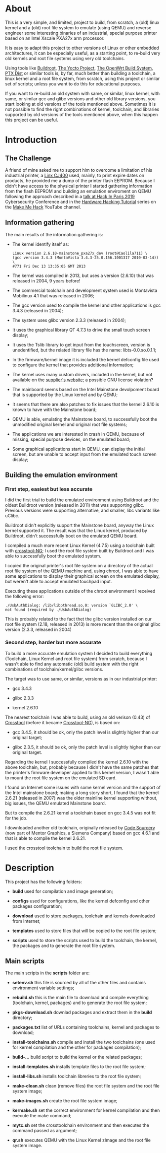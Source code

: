 # About

This is a very simple, and limited, project to build, from scratch, a
(old) linux kernel and a (old) root file system to emulate (using
QEMU) and reverse engineer some interesting binaries of an industrial,
special purpose printer based on an Intel Xscale PXA27x arm processor.

It is easy to adapt this project to other versions of Linux or other
embedded architectures, it can be especially useful, as a starting
point, to re-build very old kernels and root file systems using very
old toolchains.

Using tools like [Buildroot](https://www.buildroot.org), [The Yocto
Project](https://www.yoctoproject.org/), [The OpenWrt Build
System](https://openwrt.org/docs/guide-developer/build-system/start),
[PTX Dist](https://www.ptxdist.org/) or similar tools is, by far, much
better than building a toolchain, a linux kernel and a root file
system, from scratch, using this project or similar set of scripts;
unless you want to do this for educational purposes.

If you want to re-build an old system with same, or similar, linux
kernel, with same, or similar gcc and glibc versions and other old
library versions, you start looking at old versions of the tools
mentioned above. Sometimes it is not possible to find the right
combinations of kernel, toolchain, and libraries supported by old
versions of the tools mentioned above, when this happen this project
can be useful.

# Introduction

## The Challenge

A friend of mine asked me to support him to overcome a limitation of
his industrial printer, a [Linx
CJ400](https://www.kemek.eu/en/product/linx-cj400-continuous-inkjet-printer/)
used, mainly, to print expire dates on products, he provided me a dump
of the printer flash EEPROM. Because I didn't have access to the
physical printer I started gathering information from the flash EEPROM
and building an emulation enviroment on QEMU following the approach
described in a [talk at Hack In Paris
2019](http://va.ler.io/2019/0616/hack_paris_2019_cyber_security_conference.html)
Cybersecurity Conference and in the [Hardware Hacking
Tutorial](https://www.youtube.com/playlist?list=PLoFdAHrZtKkhcd9k8ZcR4th8Q8PNOx7iU)
series on the [Make Me
Hack](https://www.youtube.com/channel/UCoyNuc5bJ-z4X-6OlpNtJUw)
YouTube channel.

## Information gathering

The main results of the information gathering is:

 * The kernel identify itself as:

   ```
   Linux version 2.6.10-mainstone_pxa27x_dev (root@Caolila711) \
   (gcc version 3.4.3 (MontaVista 3.4.3-25.0.156.1001317 2010-03-14)) \
   #771 Fri Dec 13 13:35:05 GMT 2013
   ```
   
 * The kernel was compiled in 2013, but uses a version (2.6.10) that
   was released in 2004, 9 years before!

 * The commercial toolchain and development system used is Montavista
   Mobilinux 4.1 that was released in 2006;

 * The gcc version used to compile the kernel and other applications
   is gcc 3.4.3 (released in 2004);

 * The system uses glibc version 2.3.3 (released in 2004);

 * It uses the graphical library QT 4.7.3 to drive the small touch screen display;

 * It uses the Tslib library to get input from the touchscreen,
   version is unedentified, but the related library file has the name:
   libts-0.0.so.0.1.1;

 * In the firmware/kernel image it is included the kernel defconfig
   file used to configure the kernel that provides additional
   information;

 * The kernel uses many custom drivers, included in the kernel, but not
   available on the [supplier's website](https://www.linxglobal.com);
   a possible GNU license violation?

 * The mainboard seems based on the Intel Mainstone devolpoment board
   that is supported by the Linux kernel and by QEMU;

 * It seems that there are also patches to fix issues that the kernel
   2.6.10 is known to have with the Mainstone board;

 * QEMU is able, emulating the Mainstone board, to successfully boot
   the unmodified original kernel and original root file systems;

 * The applications we are interested in crash in QEMU, because of
   missing, special purpose devices, on the emulated board;

 * Some graphical applications start in QEMU, can display the initial
   screen, but are unable to accept input from the emulated touch
   screen display;

## Building the emulation environment

### First step, easiest but less accurate

I did the first trial to build the emulated environment using
Buildroot and the oldest Buildroot version (released in 2011) that was
supporting glibc. Previous versions were supporting alternative, and
smaller, libc variants like uClibc.

Buildroot didn't explicitly support the Mainstone board, anyway the
Linux kernel supported it. The result was that the Linux kernel,
produced by Buildroot, didn't successfully boot on the emulated QEMU
board.

I compiled a much more recent Linux Kernel (4.7.5) using a toolchain
built with [crosstool-NG](http://crosstool-ng.github.io/); I used the root
file system built by Buildroot and I was able to successfully boot
the emulated system.

I copied the original printer's root file system on a directory of the
actual root file system of the QEMU machine and, using chroot, I was
able to have some applications to display their graphical screen on
the emulated display, but weren't able to accept emulated touchpad
input.

Executing these applications outside of the chroot environment I
received the following error:

```
./UsbAuthDialog: /lib/libpthread.so.0: version `GLIBC_2.0' \
not found (required by ./UsbAuthDialog)
```

This is probably related to the fact thet the glibc version installed
on our root file system (2.18, released in 2013) is more recent than
the original glibc version (2.3.3, released in 2004)

### Second step, harder but more accurate

To build a more accurate emulation system I decided to build
everything (Toolchain, Linux Kernel and root file system) from
scratch, because I wasn't able to find any automatic (old) build
system with the right combinations of toolchain/kernel/glibc versions.

The target was to use same, or similar, versions as in our industrial
printer:

 * gcc 3.4.3

 * glibc 2.3.3

 * kernel 2.6.10

The nearest toolchain I was able to build, using an old verison (0.43)
of [Crosstool](http://kegel.com/crosstool/) (before it became
[Crosstool-NG](http://crosstool-ng.github.io/)), is based on:

 * gcc 3.4.5, it should be ok, only the patch level is slightly higher
   than our original target;

 * glibc 2.3.5, it should be ok, only the patch level is slightly higher
   than our original target.

Regarding the kernel I successfully compiled the kernel 2.6.10 with
the above toolchain, but, probably because I didn't have the same
patches that the printer's firmware developer applied to this kernel
version, I wasn't able to mount the root file system on the emulated
SD card.

I found on Internet some issues with some kernel version and the
support of the Intel mainstone board; making a long story short, I
found that the kernel 2.6.21 (released in 2007) was the older mainline
kernel supporting without, big issues, the QEMU emulated Mainstone
board.

But to compile the 2.6.21 kernel a toolchain based on gcc 3.4.5 was
not fit for the job.

I downloaded another old toolchain, originally released by [Code
Sourcery](http://codesourcery.com) (now part of Mentor Graphics, a
Siemens Company) based on gcc 4.6.1 and that is able to compile the
kernel 2.6.21.

I used the crosstool toolchain to build the root file system.

# Description

This project has the following folders:

 * **build** used for compilation and image generation;

 * **configs** used for configurations, like the kernel defconfig and
     other packages configuration;

 * **download** used to store packages, toolchain and kernels
     downloaded from Internet;

 * **templates** used to store files that will be copied to the root
     file system;

 * **scripts** used to store the scripts used to build the toolchain,
     the kernel, the packages and to generate the root file system.


## Main scripts

The main scripts in the **scripts** folder are:

 * **setenv.sh** this file is sourced by all of the other files and
     contains environment variable settings;

 * **rebuild.sh** this is the main file to download and compile
     everything (toolchain, kernel, packages) and to generate the root
     file system;

 * **pkgs-download.sh** downlad packages and extract them in the
     **build** directory;

 * **packages.txt** list of URLs containing toolchains, kernel and
     packages to download;

 * **install-toolchains.sh** compile and install the two toolchains
     (one used for kernel compilation and the other for packages
     compilation);

 * **build-...** build script to build the kernel or the related packages;

 * **install-templates.sh** installs template files to the root file system;

 * **install-libs.sh** installs toolchain libreries to the root file system;

 * **make-clean.sh** clean (remove files) the root file system and the
     root file system image;

 * **make-images.sh** create the root file system image;

 * **kermake.sh** set the correct environment for kernel compilation
     and then execute the make command;

 * **mytc.sh** set the crosstoolchain environment and then executes
     the command passed as argument;

 * **qr.sh** executes QEMU with the Linux Kernel zImage and the root
     file system image.



